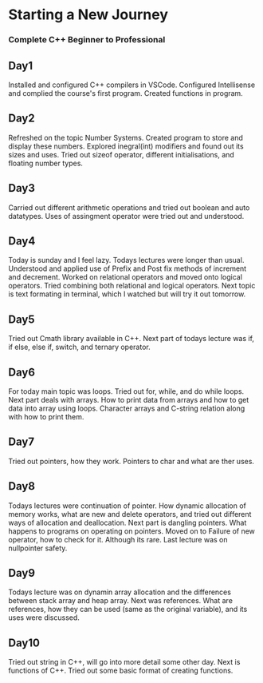 # Starting a New Journey 
### Complete C++ Beginner to Professional

## Day1
Installed and configured C++ compilers in VSCode. Configured Intellisense and complied the course's first program. Created functions in program. 

## Day2
Refreshed on the topic Number Systems. Created program to store and display these numbers. 
Explored inegral(int) modifiers and found out its sizes and uses.
Tried out sizeof operator, different initialisations, and floating number types. 

## Day3
Carried out different arithmetic operations and tried out boolean and auto datatypes. Uses of assingment operator were tried out and understood.

## Day4
Today is sunday and I feel lazy. Todays lectures were longer than usual. Understood and applied use of Prefix and Post fix methods of increment and decrement. Worked on relational operators and moved onto logical operators. Tried combining both relational and logical operators. Next topic is text formating in terminal, which I watched but will try it out tomorrow.

## Day5
Tried out Cmath library available in C++. Next part of todays lecture was if, if else, else if, switch, and ternary operator. 

## Day6
For today main topic was loops. Tried out for, while, and do while loops. Next part deals with arrays. How to print data from arrays and how to get data into array using loops. Character arrays and C-string relation along with how to print them.

## Day7
Tried out pointers, how they work. Pointers to char and what are ther uses. 

## Day8
Todays lectures were continuation of pointer. How dynamic allocation of memory works, what are new and delete operators, and tried out different ways of allocation and deallocation. Next part is dangling pointers. What happens to programs on operating on pointers. Moved on to Failure of new operator, how to check for it. Although its rare. Last lecture was on nullpointer safety. 

## Day9
Todays lecture was on dynamin array allocation and the differences between stack array and heap array. Next was references. What are references, how they can be used (same as the original variable), and its uses were discussed.

## Day10
Tried out string in C++, will go into more detail some other day. Next is functions of C++. Tried out some basic format of creating functions. 